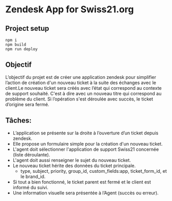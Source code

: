 # Zendesk App for Swiss21.org 

## Project setup
```
npm i
npm build
npm run deploy
```

## Objectif
L’objectif du projet est de créer une application zendesk pour simplifier l’action de création d'un nouveau ticket à la suite des échanges avec le client.Le nouveau ticket sera créés avec l’état qui correspond au contexte de support souhaité. C'est à dire avec un nouveau titre qui correspond au problème du client. Si l’opération s'est déroulée avec succès, le ticket d’origine sera fermé.

## Tâches:
* L’application se présente sur la droite à l’ouverture d’un ticket depuis zendesk.
* Elle propose un formulaire simple pour la création d'un nouveau ticket.
* L'agent doit sélectionner l'application de support Swiss21 concernée (liste déroulante).
* L'agent doit aussi renseigner le sujet du nouveau ticket.
* Le nouveau ticket hérite des données du ticket principale.
  * type, subject, priority, group_id, custom_fields:app, ticket_form_id, et le brand_id.
* Si tout a bien fonctionné, le ticket parent est fermé et le client est informé du suivi.
* Une information visuelle sera présentée à l’Agent (succès ou erreur).






